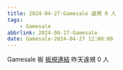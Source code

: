 ```yaml
---
title: 2024-04-27-Gamesale 違規 0 人
tags:
    - Gamesale
abbrlink: 2024-04-27-Gamesale
date: Gamesale-2024-04-27 12:00:00
---
```

Gamesale 板 [板規連結](https://www.ptt.cc/bbs/Gossiping/M.1637425085.A.07D.html)
昨天違規 0 人
